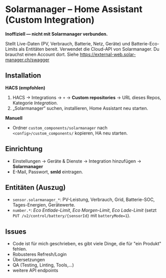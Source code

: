 # Solarmanager – Home Assistant (Custom Integration)

**Inoffiziell — nicht mit Solarmanager verbunden.**

Stellt Live-Daten (PV, Verbrauch, Batterie, Netz, Geräte) und Batterie-Eco-Limits als Entitäten bereit.
Verwendet die Cloud-API von Solarmanager. Du brauchst einen Account dort. Siehe https://external-web.solar-manager.ch/swagger

## Installation
**HACS (empfohlen)**
1. HACS → Integrations → `+` → **Custom repositories** → URL dieses Repos, Kategorie *Integration*.
2. „Solarmanager“ suchen, installieren, Home Assistant neu starten.

**Manuell**
- Ordner `custom_components/solarmanager` nach `<config>/custom_components/` kopieren, HA neu starten.

## Einrichtung
- Einstellungen → Geräte & Dienste → Integration hinzufügen → **Solarmanager**
- E-Mail, Passwort, **smId** eintragen.

## Entitäten (Auszug)
- `sensor.solarmanager_*`: PV-Leistung, Verbrauch, Grid, Batterie-SOC, Tages-Energien, Gerätewerte.
- `number.*`: *Eco Entlade-Limit*, *Eco Morgen-Limit*, *Eco Lade-Limit* (setzt `PUT /v2/control/battery/{sensorId}` mit `batteryMode=1`).

## Issues
- Code ist für mich geschrieben, es gibt viele Dinge, die für "ein Produkt" fehlen.
- Robusteres Refresh/Login
- Übersetzungen
- QA (Testing, Linting, Tools,...)
- weitere API endpoints
